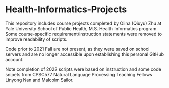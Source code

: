 # Health-Informatics-Projects

This repository includes course projects completed by Olina (Qiuyu) Zhu at Yale University School of Public Health, M.S. Health Informatics program. Some course-specific requirement/instruction statements were removed to improve readability of scripts. 

Code prior to 2021 Fall are not present, as they were saved on school servers and are no longer accessible upon establishing this personal GitHub account.

Note completion of 2022 scripts were based on instruction and some code snipets from CPSC577 Natural Language Processing Teaching Fellows Linyong Nan and Malcolm Sailor. 
